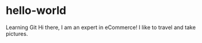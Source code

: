 # hello-world
Learning Git
Hi there, I am an expert in eCommerce! I like to travel and take pictures.
